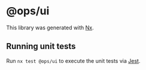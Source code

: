 # @ops/ui

This library was generated with [Nx](https://nx.dev).

## Running unit tests

Run `nx test @ops/ui` to execute the unit tests via [Jest](https://jestjs.io).

